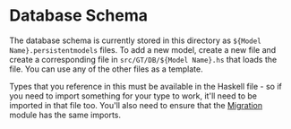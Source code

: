 # Database Schema

The database schema is currently stored in this directory as `${Model Name}.persistentmodels` files.
To add a new model, create a new file and create a corresponding file in `src/GT/DB/${Model Name}.hs` that loads the file.
You can use any of the other files as a template.

Types that you reference in this must be available in the Haskell file - so if you need to import something for your type to work, it'll need to be imported in that file too.
You'll also need to ensure that the [Migration](../src/GT/DB/Migration.hs) module has the same imports.
